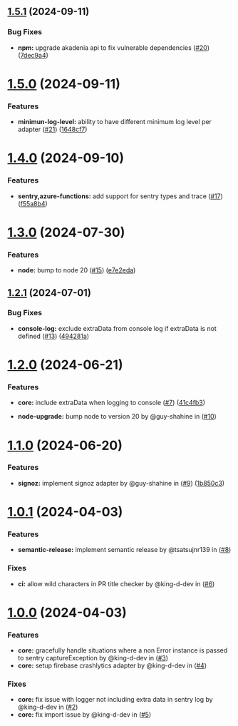 ## [1.5.1](https://github.com/akadenia/AkadeniaLogger/compare/1.5.0...1.5.1) (2024-09-11)


### Bug Fixes

* **npm:** upgrade akadenia api to fix vulnerable dependencies ([#20](https://github.com/akadenia/AkadeniaLogger/issues/20)) ([7dec9a4](https://github.com/akadenia/AkadeniaLogger/commit/7dec9a4ca5919448922e2f1157cd3432b5b5d63f))

# [1.5.0](https://github.com/akadenia/AkadeniaLogger/compare/1.4.0...1.5.0) (2024-09-11)


### Features

* **minimun-log-level:** ability to have different minimum log level per adapter ([#21](https://github.com/akadenia/AkadeniaLogger/issues/21)) ([1648cf7](https://github.com/akadenia/AkadeniaLogger/commit/1648cf7b730bf5d4881edaf220e446c8987014c3))

# [1.4.0](https://github.com/akadenia/AkadeniaLogger/compare/1.3.0...1.4.0) (2024-09-10)


### Features

* **sentry,azure-functions:** add support for sentry types and trace ([#17](https://github.com/akadenia/AkadeniaLogger/issues/17)) ([f55a8b4](https://github.com/akadenia/AkadeniaLogger/commit/f55a8b49f1c022da4fd67f4447127bbf4d93dcf4))

# [1.3.0](https://github.com/akadenia/AkadeniaLogger/compare/1.2.1...1.3.0) (2024-07-30)


### Features

* **node:** bump to node 20 ([#15](https://github.com/akadenia/AkadeniaLogger/issues/15)) ([e7e2eda](https://github.com/akadenia/AkadeniaLogger/commit/e7e2eda52d4529f921fa726ab5b5ffad74bd7737))

## [1.2.1](https://github.com/akadenia/AkadeniaLogger/compare/1.2.0...1.2.1) (2024-07-01)


### Bug Fixes

* **console-log:** exclude extraData from console log if extraData is not defined ([#13](https://github.com/akadenia/AkadeniaLogger/issues/13)) ([494281a](https://github.com/akadenia/AkadeniaLogger/commit/494281a1dad3ac359b18e78f1d1c29b494c4d4a4))

# [1.2.0](https://github.com/akadenia/AkadeniaLogger/compare/1.1.0...1.2.0) (2024-06-21)

### Features

* **core:** include extraData when logging to console ([#7](https://github.com/akadenia/AkadeniaLogger/issues/7)) ([41c4fb3](https://github.com/akadenia/AkadeniaLogger/commit/41c4fb3f0253dc492e8daa0092bccc79f3372686))

* **node-upgrade:** bump node to version 20 by @guy-shahine in ([#10](https://github.com/akadenia/AkadeniaLogger/issues/10))

# [1.1.0](https://github.com/akadenia/AkadeniaLogger/compare/1.0.1...1.1.0) (2024-06-20)

### Features

* **signoz:** implement signoz adapter by @guy-shahine in ([#9](https://github.com/akadenia/AkadeniaLogger/issues/9)) ([1b850c3](https://github.com/akadenia/AkadeniaLogger/commit/1b850c3fc70a25961347c4edb08616d4b6ef0141))

# [1.0.1](https://github.com/akadenia/AkadeniaLogger/compare/1.0.0...1.0.1) (2024-04-03)

### Features

* **semantic-release:** implement semantic release by @tsatsujnr139 in ([#8](https://github.com/akadenia/AkadeniaLogger/issues/8))

### Fixes

* **ci:** allow wild characters in PR title checker by @king-d-dev in ([#6](https://github.com/akadenia/AkadeniaLogger/issues/6))

# [1.0.0](https://github.com/akadenia/AkadeniaLogger/commits/v1.0.0) (2024-04-03)

### Features

* **core:** gracefully handle situations where a non Error instance is passed to sentry captureException by @king-d-dev in ([#3](https://github.com/akadenia/AkadeniaLogger/issues/3))
* **core:** setup firebase crashlytics adapter by @king-d-dev in ([#4](https://github.com/akadenia/AkadeniaLogger/issues/4))

### Fixes

* **core:** fix issue with logger not including extra data in sentry log by @king-d-dev in ([#2](https://github.com/akadenia/AkadeniaLogger/issues/2))
* **core:** fix import issue by @king-d-dev in ([#5](https://github.com/akadenia/AkadeniaLogger/issues/5))
